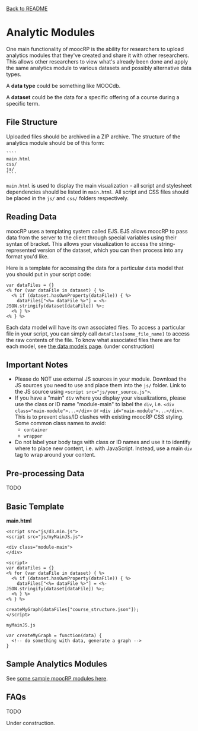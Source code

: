 [Back to README](../README.md)

Analytic Modules
================

One main functionality of moocRP is the ability for researchers to upload analytics modules that they've created and share it with other researchers. This allows other researchers to view what's already been done and apply the same analytics module to various datasets and possibly alternative data types.

A <strong>data type</strong> could be something like MOOCdb.

A <strong>dataset</strong> could be the data for a specific offering of a course during a specific term.

File Structure
---
Uploaded files should be archived in a ZIP archive. The structure of the analytics module should be of this form:

    ````
    main.html
    css/
    js/
    ````

````main.html```` is used to display the main visualization - all script and stylesheet dependencies should be listed in ````main.html````. All script and CSS files should be placed in the ````js/```` and ````css/```` folders respectively.


Reading Data
---
moocRP uses a templating system called EJS. EJS allows moocRP to pass data from the server to the client through special variables using their syntax of bracket. This allows your visualization to access the string-represented version of the dataset, which you can then process into any format you'd like.

Here is a template for accessing the data for a particular data model that you should put in your script code:
````
var dataFiles = {}
<% for (var dataFile in dataset) { %>
  <% if (dataset.hasOwnProperty(dataFile)) { %>
    dataFiles["<%= dataFile %>"] = <%- JSON.stringify(dataset[dataFile]) %>;
  <% } %>
<% } %>
````

Each data model will have its own associated files. To access a particular file in your script, you can simply call ````dataFiles[some_file_name]```` to access the raw contents of the file. To know what associated files there are for each model, see [the data models page](data_models.md). (under construction)

Important Notes
---
* Please do NOT use external JS sources in your module. Download the JS sources you need to use and place them into the ````js/```` folder. Link to the JS source using ````<script src="js/your_source.js">````.
* If you have a "main" ````div```` where you display your visualizations, please use the class or ID name "module-main" to label the ````div````, i.e. ````<div class="main-module">...</div>```` or ````<div id="main-module">...</div>````. This is to prevent class/ID clashes with existing moocRP CSS styling. Some common class names to avoid:
  * ````container````
  * ````wrapper````
* Do not label your body tags with class or ID names and use it to identify where to place new content, i.e. with JavaScript. Instead, use a main ````div```` tag to wrap around your content.

Pre-processing Data
---
TODO

Basic Template
---
<b>main.html</b><br>
````
<script src="js/d3.min.js">
<script src="js/myMainJS.js">

<div class="module-main">
</div>

<script>
var dataFiles = {}
<% for (var dataFile in dataset) { %>
  <% if (dataset.hasOwnProperty(dataFile)) { %>
    dataFiles["<%= dataFile %>"] = <%- JSON.stringify(dataset[dataFile]) %>;
  <% } %>
<% } %>

createMyGraph(dataFiles["course_structure.json"]);
</script>
````

````myMainJS.js````

````
var createMyGraph = function(data) {
  <!-- do something with data, generate a graph -->
}
````

Sample Analytics Modules
---
See [some sample moocRP modules here](http://www.github.com/kk415kk/moocrp_visualizations).

FAQs
---
TODO


Under construction.